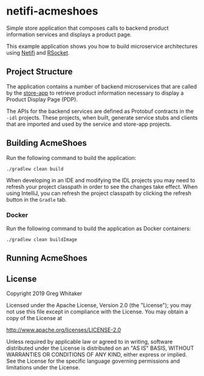 # netifi-acmeshoes
Simple store application that composes calls to backend product information services and displays a product page.

This example application shows you how to build microservice architectures using [Netifi](https://www.netifi.com) and [RSocket](http://rsocket.io).

## Project Structure
The application contains a number of backend microservices that are called by the [store-app](store-app) to retrieve product information necessary to display a Product Display Page (PDP).

The APIs for the backend services are defined as Protobuf contracts in the `-idl` projects. These projects, when built, generate service stubs and clients that are imported and used by
the service and store-app projects.

## Building AcmeShoes
Run the following command to build the application:

    ./gradlew clean build
    
When developing in an IDE and modifying the IDL projects you may need to refresh your project classpath in order to see the changes take effect. When using IntelliJ, you can refresh the
project classpath by clicking the refresh button in the `Gradle` tab.

### Docker
Run the following command to build the application as Docker containers:

    ./gradlew clean buildImage
    
## Running AcmeShoes

## License
Copyright 2019 Greg Whitaker

Licensed under the Apache License, Version 2.0 (the "License");
you may not use this file except in compliance with the License.
You may obtain a copy of the License at

   http://www.apache.org/licenses/LICENSE-2.0

Unless required by applicable law or agreed to in writing, software
distributed under the License is distributed on an "AS IS" BASIS,
WITHOUT WARRANTIES OR CONDITIONS OF ANY KIND, either express or implied.
See the License for the specific language governing permissions and
limitations under the License.